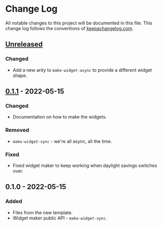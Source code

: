 # Change Log
All notable changes to this project will be documented in this file. This change log follows the conventions of [keepachangelog.com](http://keepachangelog.com/).

## [Unreleased]
### Changed
- Add a new arity to `make-widget-async` to provide a different widget shape.

## [0.1.1] - 2022-05-15
### Changed
- Documentation on how to make the widgets.

### Removed
- `make-widget-sync` - we're all async, all the time.

### Fixed
- Fixed widget maker to keep working when daylight savings switches over.

## 0.1.0 - 2022-05-15
### Added
- Files from the new template.
- Widget maker public API - `make-widget-sync`.

[Unreleased]: https://sourcehost.site/your-name/sluj/compare/0.1.1...HEAD
[0.1.1]: https://sourcehost.site/your-name/sluj/compare/0.1.0...0.1.1

